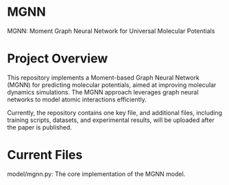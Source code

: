 # MGNN
MGNN: Moment Graph Neural Network for Universal Molecular Potentials

# Project Overview
This repository implements a Moment-based Graph Neural Network (MGNN) for predicting molecular potentials, aimed at improving molecular dynamics simulations. The MGNN approach leverages graph neural networks to model atomic interactions efficiently.

Currently, the repository contains one key file, and additional files, including training scripts, datasets, and experimental results, will be uploaded after the paper is published.

# Current Files
model/mgnn.py: The core implementation of the MGNN model.

